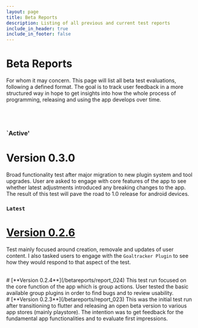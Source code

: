```yaml
---
layout: page
title: Beta Reports
description: Listing of all previous and current test reports
include_in_header: true
include_in_footer: false
---
```


# Beta Reports

For whom it may concern. This page will list all beta test evaluations, following a defined format. The goal is to
track user feedback in a more structured way in hope to get insights into how the whole process of programming, releasing and using the app
develops over time.

<br>
<br>

### `Active'
# **Version 0.3.0**
Broad functionality test after major migration to new plugin system and tool upgrades. User are asked to engage with core features of the app to see whether latest adjustments introduced any breaking changes to the app. The result of this test will pave the road to 1.0 release for android devices.

### `Latest`
# [**Version 0.2.6**](/betareports/report_026)
Test mainly focused around creation, removale and updates of user content. I also tasked users to engage with the `Goaltracker Plugin` to see how they would respond to that aspect of the test.

<br>
# [**Version 0.2.4**](/betareports/report_024)
This test run focused on the core function of the app which is group actions. User tested the basic available group plugins in order to
find bugs and to review usability.

<br>
# [**Version 0.2.3**](/betareports/report_023)
This was the initial test run after transitioning to flutter and releasing an open beta version to various app stores (mainly playstore). The intention was to
get feedback for the fundamental app functionalities and to evaluate first impressions.

<br>

<!--
# [**Version X.X.X**](/betareports/report_xxx)
This was the initial test run after releasing an open beta version to various app stores (mainly playstore). The intention was to
get feedback for the fundamental app functionalities and to evaluate first impressions.
-->

